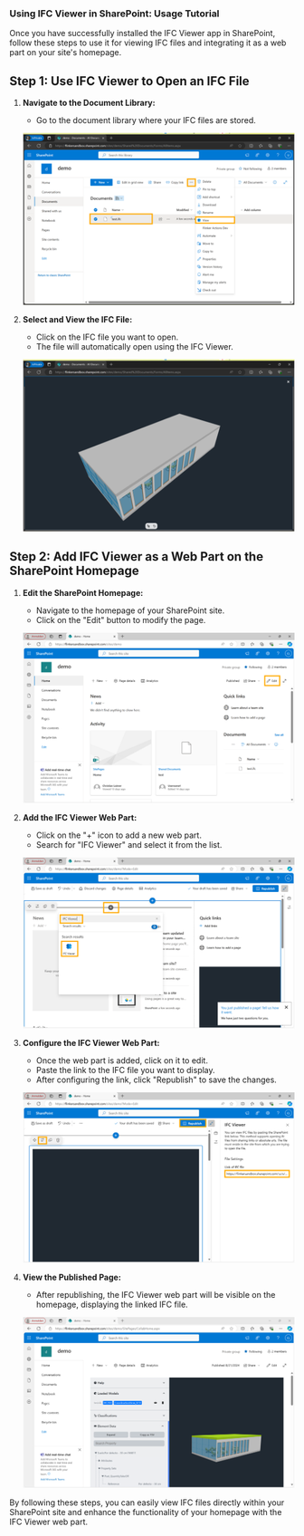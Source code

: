 ### Using IFC Viewer in SharePoint: Usage Tutorial

Once you have successfully installed the IFC Viewer app in SharePoint, follow these steps to use it for viewing IFC files and integrating it as a web part on your site's homepage.

## Step 1: Use IFC Viewer to Open an IFC File

1. **Navigate to the Document Library:**
   - Go to the document library where your IFC files are stored.

   ![Select IFC File](/_media/sharepoint-document-library-select-ifc-file.png)

2. **Select and View the IFC File:**
   - Click on the IFC file you want to open.
   - The file will automatically open using the IFC Viewer.

   ![View IFC File](/_media/sharepoint-document-library-view-ifc-file.png)

## Step 2: Add IFC Viewer as a Web Part on the SharePoint Homepage

1. **Edit the SharePoint Homepage:**
   - Navigate to the homepage of your SharePoint site.
   - Click on the "Edit" button to modify the page.

   ![Edit Home Page](/_media/sharepoint-site-edit-home-page.png)

2. **Add the IFC Viewer Web Part:**
   - Click on the "+" icon to add a new web part.
   - Search for "IFC Viewer" and select it from the list.

   ![Add IFC Viewer Web Part](/_media/sharepoint-site-edit-home-page-add-ifc-viewer-webpart.png)

3. **Configure the IFC Viewer Web Part:**
   - Once the web part is added, click on it to edit.
   - Paste the link to the IFC file you want to display.
   - After configuring the link, click "Republish" to save the changes.

   ![Edit and Paste Link](/_media/sharepoint-site-edit-home-page-edit-ifc-viewer-webpart-and-paste-link-and-republish.png)

4. **View the Published Page:**
   - After republishing, the IFC Viewer web part will be visible on the homepage, displaying the linked IFC file.

   ![Published Home Page with IFC Viewer Web Part](/_media/sharepoint-site-published-home-page-with-ifc-viewer-webpart.png)

By following these steps, you can easily view IFC files directly within your SharePoint site and enhance the functionality of your homepage with the IFC Viewer web part.
